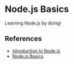 # Node.js Basics

Learning Node.js by doing!

## References

* [Introduction to Node.js](https://www.youtube.com/playlist?list=PLQCmSnNFVYnTFo60Bt972f8HA4Td7WKwq)
* [Node.js Basics](https://www.youtube.com/watch?v=65a5QQ3ZR2g&list=PL55RiY5tL51oGJorjEgl6NVeDbx_fO5jR)
